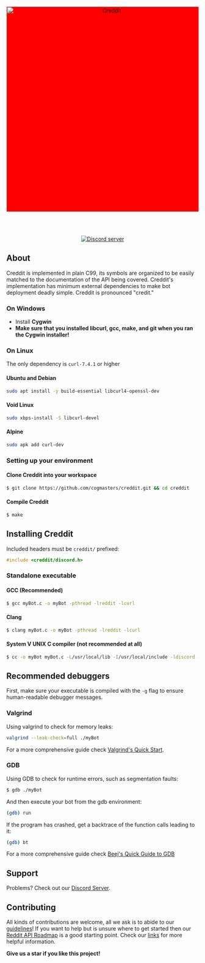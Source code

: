 <div align="center">
  <br />
  <p>
    <a href="https://github.com/cogmasters/creddit.git"><img src="https://raw.githubusercontent.com/Cogmasters/creddit-docs/master/docs/source/images/logo.svg" width="536" alt="Creddit" style="background-color:red;" /></a>
  </p>
  <br />
  <p>
    <br> <a href="https://discord.gg/Y7Xa6MA82v"><img src="https://img.shields.io/discord/928763123362578552?color=5865F2&logo=discord&logoColor=white" alt="Discord server" /></a> </br>
  </p>
</div>

## About

Creddit is implemented in plain C99, its symbols are organized to be easily matched to the documentation of the API being covered.
Creddit's implementation has minimum external dependencies to make bot deployment deadly simple.
Creddit is pronounced "credit."

### On Windows

* Install **Cygwin**
* **Make sure that you installed libcurl, gcc, make, and git when you ran the Cygwin installer!**

### On Linux

The only dependency is `curl-7.4.1` or higher

#### Ubuntu and Debian

```bash
sudo apt install -y build-essential libcurl4-openssl-dev
```

#### Void Linux

```bash
sudo xbps-install -S libcurl-devel
```

#### Alpine

```bash
sudo apk add curl-dev
```
### Setting up your environment

#### Clone Creddit into your workspace

```bash
$ git clone https://github.com/cogmasters/creddit.git && cd creddit
```

#### Compile Creddit 

```bash
$ make
```

## Installing Creddit

Included headers must be `creddit/` prefixed:
```c
#include <creddit/discord.h>
```

### Standalone executable

#### GCC (Recommended)

```bash
$ gcc myBot.c -o myBot -pthread -lreddit -lcurl
```

#### Clang

```bash
$ clang myBot.c -o myBot -pthread -lreddit -lcurl
```

#### System V UNIX C compiler (not recommended at all)
```bash
$ cc -o myBot myBot.c -L/usr/local/lib -I/usr/local/include -ldiscord -lcurl
```

## Recommended debuggers

First, make sure your executable is compiled with the `-g` flag to ensure human-readable debugger messages.

### Valgrind

Using valgrind to check for memory leaks:

```bash
valgrind --leak-check=full ./myBot
```
For a more comprehensive guide check [Valgrind's Quick Start](https://valgrind.org/docs/manual/quick-start.html).

### GDB

Using GDB to check for runtime errors, such as segmentation faults:

```bash
$ gdb ./myBot
```
And then execute your bot from the gdb environment:
```bash
(gdb) run
```
If the program has crashed, get a backtrace of the function calls leading to it:
```bash
(gdb) bt
```

For a more comprehensive guide check [Beej's Quick Guide to GDB](https://beej.us/guide/bggdb/)

## Support

Problems? Check out our [Discord Server](https://discord.gg/Y7Xa6MA82v).

## Contributing

All kinds of contributions are welcome, all we ask is to abide to our [guidelines](docs/CONTRIBUTING.md)! If you want to help but is unsure where to get started then our [Reddit API Roadmap](docs/REDDIT_ROADMAP.md) is a good starting point. Check our [links](#links) for more helpful information.

**Give us a star if you like this project!**
